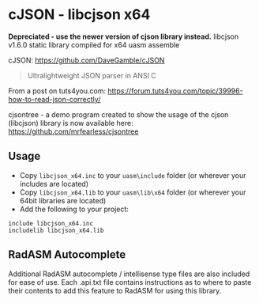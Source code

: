 # cJSON - libcjson x64

**Depreciated - use the newer version of cjson library instead.**
libcjson v1.6.0 static library compiled for x64 uasm assemble

cJSON: https://github.com/DaveGamble/cJSON

> Ultralightweight JSON parser in ANSI C

From a post on tuts4you.com: https://forum.tuts4you.com/topic/39996-how-to-read-json-correctly/

cjsontree - a demo program created to show the usage of the cjson (libcjson) library is now available here: https://github.com/mrfearless/cjsontree

## Usage

* Copy `libcjson_x64.inc` to your `uasm\include` folder (or wherever your includes are located)
* Copy `libcjson_x64.lib` to your `uasm\lib\x64` folder (or wherever your 64bit libraries are located)
* Add the following to your project:
```assembly
include libcjson_x64.inc
includelib libcjson_x64.lib
```

## RadASM Autocomplete
Additional RadASM autocomplete / intellisense type files are also included for ease of use. Each .api.txt file contains instructions as to where to paste their contents to add this feature to RadASM for using this library.
